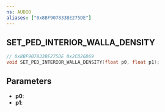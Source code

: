```yaml
---
ns: AUDIO
aliases: ["0x8BF907833BE275DE"]
---
```

## SET_PED_INTERIOR_WALLA_DENSITY

```c
// 0x8BF907833BE275DE 0x2CD26D69
void SET_PED_INTERIOR_WALLA_DENSITY(float p0, float p1);
```


## Parameters
* **p0**: 
* **p1**: 

